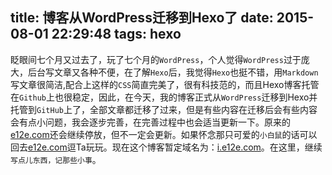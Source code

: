 title: 博客从WordPress迁移到Hexo了
date: 2015-08-01 22:29:48
tags: hexo
---
眨眼间七个月又过去了，玩了七个月的`WordPress`，个人觉得`WordPress`过于庞大，后台写文章又各种不便，在了解`Hexo`后，我觉得`Hexo`也挺不错，用`Markdown`写文章很简洁,配合上这样的`CSS`简直完美了，很有科技范的，而且Hexo博客托管在`Github`上也很稳定，因此，在今天，我的博客正式从`WordPress`迁移到Hexo并托管到`GitHub`上了，全部文章都迁移了过来，但是有些内容在迁移后会有些内容会有点小问题，我会逐步完善，在完善过程中也会适当更新一下。原来的[e12e.com](http://e12e.com)还会继续停放，但不一定会更新。如果怀念那只可爱的`小白鼠`的话可以回去[e12e.com](http://e12e.com)逗Ta玩玩。现在这个博客暂定域名为：[i.e12e.com](http://i.e12e.com)。在这里，继续`写点儿东西，记那些小事`。